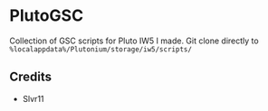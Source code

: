 # PlutoGSC
Collection of GSC scripts for Pluto IW5 I made.
Git clone directly to `%localappdata%/Plutonium/storage/iw5/scripts/`

## Credits

- Slvr11
